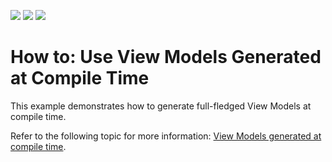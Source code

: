 <!-- default badges list -->
![](https://img.shields.io/endpoint?url=https://codecentral.devexpress.com/api/v1/VersionRange/355442878/21.1.2%2B)
[![](https://img.shields.io/badge/Open_in_DevExpress_Support_Center-FF7200?style=flat-square&logo=DevExpress&logoColor=white)](https://supportcenter.devexpress.com/ticket/details/T988205)
[![](https://img.shields.io/badge/📖_How_to_use_DevExpress_Examples-e9f6fc?style=flat-square)](https://docs.devexpress.com/GeneralInformation/403183)
<!-- default badges end -->
# How to: Use View Models Generated at Compile Time

This example demonstrates how to generate full-fledged View Models at compile time.

Refer to the following topic for more information: [View Models generated at compile time](https://docs.devexpress.com/WPF/402989/mvvm-framework/viewmodels/compile-time-generated-viewmodels?v=21.1).
